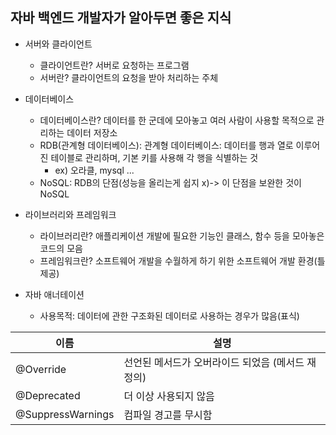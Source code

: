 자바 백엔드 개발자가 알아두면 좋은 지식 
---
- 서버와 클라이언트
  - 클라이언트란? 서버로 요청하는 프로그램
  - 서버란? 클라이언트의 요청을 받아 처리하는 주체

- 데이터베이스
  - 데이터베이스란? 데이터를 한 군데에 모아놓고 여러 사람이 사용할 목적으로 관리하는 데이터 저장소
  - RDB(관계형 데이터베이스): 관계형 데이터베이스: 데이터를 행과 열로 이루어진 테이블로 관리하며, 기본 키를 사용해 각 행을 식별하는 것
    - ex) 오라클, mysql ...
  - NoSQL: RDB의 단점(성능을 올리는게 쉽지 x)-> 이 단점을 보완한 것이 NoSQL

- 라이브러리와 프레임워크
  - 라이브러리란? 애플리케이션 개발에 필요한 기능인 클래스, 함수 등을 모아놓은 코드의 모음
  - 프레임워크란? 소프트웨어 개발을 수월하게 하기 위한 소프트웨어 개발 환경(틀제공)

- 자바 애너테이션
  - 사용목적: 데이터에 관한 구조화된 데이터로 사용하는 경우가 많음(표식)

| 이름 | 설명 |
|-----|------|
| @Override | 선언된 메서드가 오버라이드 되었음 (메서드 재정의)   |
| @Deprecated   | 더 이상 사용되지 않음 |
| @SuppressWarnings   |컴파일 경고를 무시함 |
